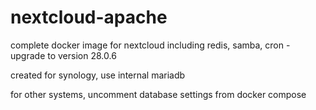 # nextcloud-apache
complete docker image for nextcloud including redis, samba, cron - upgrade to version 28.0.6 

created for synology, use internal mariadb


for other systems, uncomment database settings from docker compose
